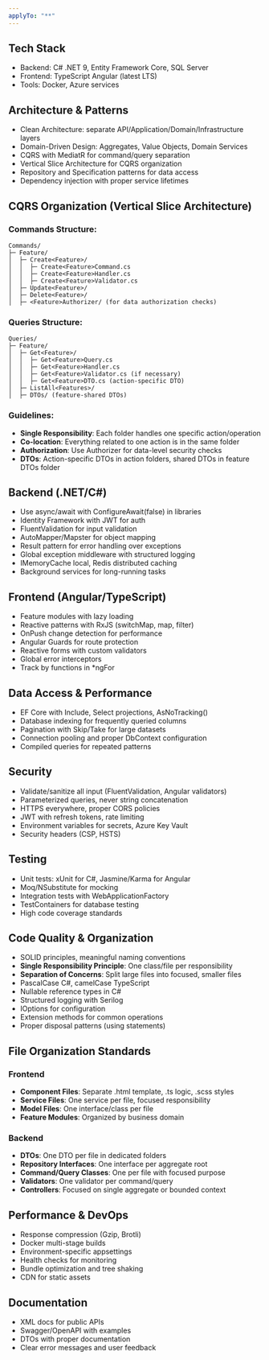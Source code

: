 ```yaml
---
applyTo: "**"
---
```


## Tech Stack
- Backend: C# .NET 9, Entity Framework Core, SQL Server
- Frontend: TypeScript Angular (latest LTS)
- Tools: Docker, Azure services

## Architecture & Patterns
- Clean Architecture: separate API/Application/Domain/Infrastructure layers
- Domain-Driven Design: Aggregates, Value Objects, Domain Services
- CQRS with MediatR for command/query separation
- Vertical Slice Architecture for CQRS organization
- Repository and Specification patterns for data access
- Dependency injection with proper service lifetimes

## CQRS Organization (Vertical Slice Architecture)
### Commands Structure:
```
Commands/
├─ Feature/
│  ├─ Create<Feature>/
│  │  ├─ Create<Feature>Command.cs
│  │  ├─ Create<Feature>Handler.cs
│  │  ├─ Create<Feature>Validator.cs
│  ├─ Update<Feature>/
│  ├─ Delete<Feature>/
│  ├─ <Feature>Authorizer/ (for data authorization checks)
```

### Queries Structure:
```
Queries/
├─ Feature/
│  ├─ Get<Feature>/
│  │  ├─ Get<Feature>Query.cs
│  │  ├─ Get<Feature>Handler.cs
│  │  ├─ Get<Feature>Validator.cs (if necessary)
│  │  ├─ Get<Feature>DTO.cs (action-specific DTO)
│  ├─ ListAll<Features>/
│  ├─ DTOs/ (feature-shared DTOs)
```

### Guidelines:
- **Single Responsibility**: Each folder handles one specific action/operation
- **Co-location**: Everything related to one action is in the same folder
- **Authorization**: Use <Feature>Authorizer for data-level security checks
- **DTOs**: Action-specific DTOs in action folders, shared DTOs in feature DTOs folder

## Backend (.NET/C#)
- Use async/await with ConfigureAwait(false) in libraries
- Identity Framework with JWT for auth
- FluentValidation for input validation
- AutoMapper/Mapster for object mapping
- Result pattern for error handling over exceptions
- Global exception middleware with structured logging
- IMemoryCache local, Redis distributed caching
- Background services for long-running tasks

## Frontend (Angular/TypeScript)
- Feature modules with lazy loading
- Reactive patterns with RxJS (switchMap, map, filter)
- OnPush change detection for performance
- Angular Guards for route protection
- Reactive forms with custom validators
- Global error interceptors
- Track by functions in *ngFor

## Data Access & Performance
- EF Core with Include, Select projections, AsNoTracking()
- Database indexing for frequently queried columns
- Pagination with Skip/Take for large datasets
- Connection pooling and proper DbContext configuration
- Compiled queries for repeated patterns

## Security
- Validate/sanitize all input (FluentValidation, Angular validators)
- Parameterized queries, never string concatenation
- HTTPS everywhere, proper CORS policies
- JWT with refresh tokens, rate limiting
- Environment variables for secrets, Azure Key Vault
- Security headers (CSP, HSTS)

## Testing
- Unit tests: xUnit for C#, Jasmine/Karma for Angular
- Moq/NSubstitute for mocking
- Integration tests with WebApplicationFactory
- TestContainers for database testing
- High code coverage standards

## Code Quality & Organization
- SOLID principles, meaningful naming conventions
- **Single Responsibility Principle**: One class/file per responsibility
- **Separation of Concerns**: Split large files into focused, smaller files
- PascalCase C#, camelCase TypeScript
- Nullable reference types in C#
- Structured logging with Serilog
- IOptions<T> for configuration
- Extension methods for common operations
- Proper disposal patterns (using statements)

## File Organization Standards
### Frontend
- **Component Files**: Separate .html template, .ts logic, .scss styles
- **Service Files**: One service per file, focused responsibility
- **Model Files**: One interface/class per file
- **Feature Modules**: Organized by business domain

### Backend
- **DTOs**: One DTO per file in dedicated folders
- **Repository Interfaces**: One interface per aggregate root
- **Command/Query Classes**: One per file with focused purpose
- **Validators**: One validator per command/query
- **Controllers**: Focused on single aggregate or bounded context

## Performance & DevOps
- Response compression (Gzip, Brotli)
- Docker multi-stage builds
- Environment-specific appsettings
- Health checks for monitoring
- Bundle optimization and tree shaking
- CDN for static assets

## Documentation
- XML docs for public APIs
- Swagger/OpenAPI with examples
- DTOs with proper documentation
- Clear error messages and user feedback
